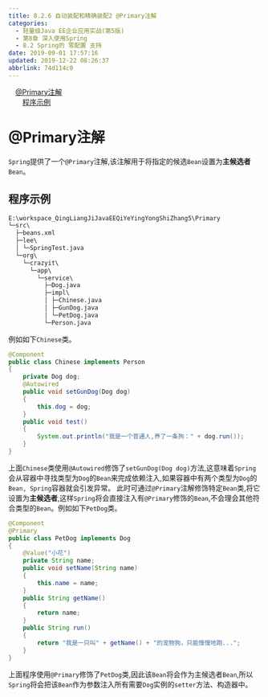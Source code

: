 ```yaml
---
title: 8.2.6 自动装配和精确装配2 @Primary注解
categories: 
  - 轻量级Java EE企业应用实战(第5版)
  - 第8章 深入使用Spring
  - 8.2 Spring的 零配置 支持
date: 2019-09-01 17:57:16
updated: 2019-12-22 08:26:37
abbrlink: 74d114c0
---
```

<div id='my_toc'><a href="/JavaReadingNotes/74d114c0/#@Primary注解" class="header_1">@Primary注解</a><br><a href="/JavaReadingNotes/74d114c0/#程序示例" class="header_2">程序示例</a><br></div>
<style>.header_1{margin-left: 1em;}.header_2{margin-left: 2em;}.header_3{margin-left: 3em;}.header_4{margin-left: 4em;}.header_5{margin-left: 5em;}.header_6{margin-left: 6em;}</style>
<!--more-->
<script>if (navigator.platform.search('arm')==-1){document.getElementById('my_toc').style.display = 'none';}var e,p = document.getElementsByTagName('p');while (p.length>0) {e = p[0];e.parentElement.removeChild(e);}</script>

<!--end-->
<!--SSTStart-->
# @Primary注解 #
`Spring`提供了一个`@Primary`注解,该注解用于将指定的候选`Bean`设置为**主候选者**`Bean`。
## 程序示例 ##
```cmd
E:\workspace_QingLiangJiJavaEEQiYeYingYongShiZhang5\Primary
└─src\
  ├─beans.xml
  ├─lee\
  │ └─SpringTest.java
  └─org\
    └─crazyit\
      └─app\
        └─service\
          ├─Dog.java
          ├─impl\
          │ ├─Chinese.java
          │ ├─GunDog.java
          │ └─PetDog.java
          └─Person.java
```
例如如下`Chinese`类。
```java
@Component
public class Chinese implements Person
{
    private Dog dog;
    @Autowired
    public void setGunDog(Dog dog)
    {
        this.dog = dog;
    }
    public void test()
    {
        System.out.println("我是一个普通人,养了一条狗：" + dog.run());
    }
}
```
上面`Chinese`类使用`@Autowired`修饰了`setGunDog(Dog dog)`方法,这意味着`Spring`会从容器中寻找类型为`Dog`的`Bean`来完成依赖注入,如果容器中有两个类型为`Dog`的`Bean, Spring`容器就会引发异常。
此时可通过`@Primary`注解修饰特定`Bean`类,将它设置为**主候选者**,这样`Spring`将会直接注入有`@Primary`修饰的`Bean`,不会理会其他符合类型的`Bean`。例如如下`PetDog`类。
```java
@Component
@Primary
public class PetDog implements Dog
{
    @Value("小花")
    private String name;
    public void setName(String name)
    {
        this.name = name;
    }
    public String getName()
    {
        return name;
    }
    public String run()
    {
        return "我是一只叫" + getName() + "的宠物狗，只能慢慢地跑...";
    }
}
```
上面程序使用`@Primary`修饰了`PetDog`类,因此该`Bean`将会作为主候选者`Bean`,所以`Spring`将会把该`Bean`作为参数注入所有需要`Dog`实例的`setter`方法、构造器中。

<!--SSTStop-->

